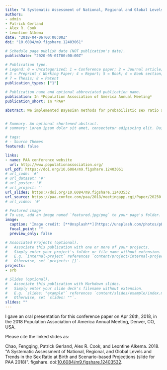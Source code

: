 ```yaml
---
title: "A Systematic Assessment of National, Regional and Global Levels and Trends in the Sex Ratio at Birth and Identification of Countries With Outlying Levels"
authors:
- admin
- Patrick Gerland
- Alex R. Cook
- Leontine Alkema
date: "2018-04-06T00:00:00Z"
doi: "10.6084/m9.figshare.12403061"

# Schedule page publish date (NOT publication's date).
publishDate: "2020-05-01T00:00:00Z"

# Publication type.
# Legend: 0 = Uncategorized; 1 = Conference paper; 2 = Journal article;
# 3 = Preprint / Working Paper; 4 = Report; 5 = Book; 6 = Book section;
# 7 = Thesis; 8 = Patent
publication_types: ["1"]

# Publication name and optional abbreviated publication name.
publication: In *Population Association of America Annual Meeting*
publication_short: In *PAA*

abstract: We implemented Bayesian methods for probabilistic sex ratio at birth (SRB) estimation and projection for all countries based on an extensive database with data from vital registration systems, censuses, and surveys. We identified countries at risk of SRB inflation due to sex-selective abortion in the past/current/future. We modeled SRB regional biological norms, fluctuation around regional norms, and SRB inflation. For countries at risk of SRB inflation without empirical evidence of past inflation, projections with and without future inflation were constructed. We found that the past/ongoing SRB inflation occurred mostly in Southern Asia and Eastern Asia, resulting in 9.3 (95% uncertainty interval [5.7; 13.7]) and 11.2 [7.2; 15.7] million missing female births during 1970--2015. Under the scenario that all countries at risk of SRB inflation will experience inflation, the estimated number of missing female births globally between 2016--2100 is 8.8 [6.5; 12.7] million, with 94.2% in Sub-Saharan Africa.


# Summary. An optional shortened abstract.
# summary: Lorem ipsum dolor sit amet, consectetur adipiscing elit. Duis posuere tellus ac convallis placerat. Proin tincidunt magna sed ex sollicitudin condimentum.

# tags:
# - Source Themes
featured: false

links:
- name: PAA conference website
  url: http://www.populationassociation.org/
url_pdf: https://doi.org/10.6084/m9.figshare.12403061
# url_code: '#'
# url_dataset: '#'
# url_poster: '#'
# url_project: ''
url_slides: https://doi.org/10.6084/m9.figshare.12403532
url_source: https://paa.confex.com/paa/2018/meetingapp.cgi/Paper/20250
# url_video: '#'

# Featured image
# To use, add an image named `featured.jpg/png` to your page's folder. 
image:
  caption: 'Image credit: [**Unsplash**](https://unsplash.com/photos/pLCdAaMFLTE)'
  focal_point: ""
  preview_only: false

# Associated Projects (optional).
#   Associate this publication with one or more of your projects.
#   Simply enter your project's folder or file name without extension.
#   E.g. `internal-project` references `content/project/internal-project/index.md`.
#   Otherwise, set `projects: []`.
projects:
- srb

# Slides (optional).
#   Associate this publication with Markdown slides.
#   Simply enter your slide deck's filename without extension.
#   E.g. `slides: "example"` references `content/slides/example/index.md`.
#   Otherwise, set `slides: ""`.
slides: ""
---
```


I gave an oral presentation for this conference paper on Apr 26th, 2018, in the 2018 Population Association of America Annual Meeting, Denver, CO, USA.

Please cite the linked slides as:

Chao, Fengqing, Patrick Gerland, Alex R. Cook, and Leontine Alkema. 2018. "A Systematic Assessment of National, Regional, and Global Levels and Trends in the Sex Ratio at Birth and Scenario-based Projections (slide for PAA 2018)". figshare. doi:[10.6084/m9.figshare.12403532](https://doi.org/10.6084/m9.figshare.12403532).
